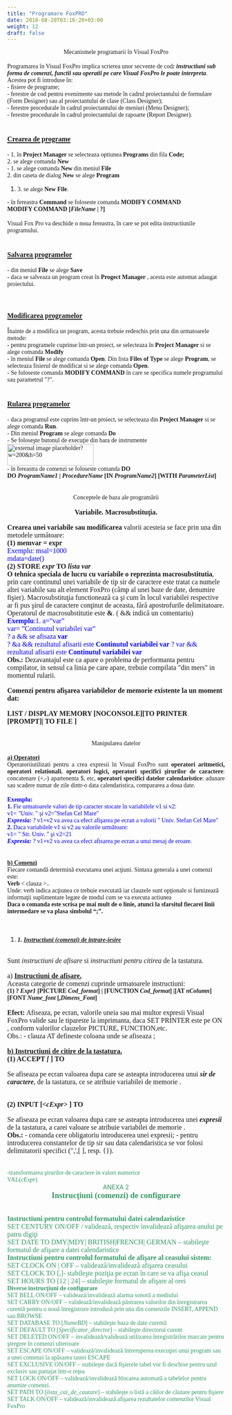 ```yaml
---
title: "Programare FoxPRO"
date: 2018-08-20T03:16:20+03:00
weight: 12
draft: false
---
```


<html>
  <body>
    <div class="wiki" id="content_view" style="display: block;">
<span style="display: block; text-align: center;"><span style="font-family: 'Times New Roman',serif;">Mecanismele programarii în Visual FoxPro</span></span><br />
<span style="font-family: 'Times New Roman',serif;">Programarea în Visual FoxPro implica scrierea unor secvente de cod<strong><em>: instructiuni sub forma de comenzi, functii sau operatii pe care Visual FoxPro le poate interpreta</em></strong>. Acestea pot fi introduse în:</span><br />
<span style="font-family: 'Times New Roman',serif;">- fisiere de programe;</span><br />
<span style="font-family: 'Times New Roman',serif;">- ferestre de cod pentru evenimente sau metode în cadrul proiectantului de formulare (Form Designer) sau al proiectantului de clase (Class Designer);</span><br />
<span style="font-family: 'Times New Roman',serif;">- ferestre procedurale în cadrul proiectantului de meniuri (Menu Designer);</span><br />
<span style="font-family: 'Times New Roman',serif;">- ferestre procedurale în cadrul proiectantului de rapoarte (Report Designer).</span><br />
<h1 id="toc0"><a name="Crearea de programe"></a><u><span style="font-family: 'Times New Roman',serif; font-size: 12pt;">Crearea de programe</span></u></h1>
 <span style="font-family: 'Times New Roman',serif;">- 1. în <strong>Project Manager</strong> se selecteaza optiunea <strong>Programs</strong> din fila <strong>Code;</strong></span><br />
<span style="font-family: 'Times New Roman',serif;"> 2. se alege comanda <strong>New</strong></span><br />
<span style="font-family: 'Times New Roman',serif;">- 1. se alege comanda <strong>New</strong> din meniul <strong>File</strong></span><br />
<span style="font-family: 'Times New Roman',serif;">2. din caseta de dialog <strong>New</strong> se alege <strong>Program</strong></span><br />
<ol><li><span style="font-family: 'Times New Roman',serif;">3. se alege <strong>New File</strong>.</span></li></ol><span style="font-family: 'Times New Roman',serif;">- în fereastra <strong>Command</strong> se foloseste comanda <strong>MODIFY COMMAND</strong> </span><br />
<span style="display: block; text-align: left;"><strong><span style="font-family: 'Times New Roman',serif;">MODIFY COMMAND [<em>FileName</em> | ?] </span></strong></span><br />
<span style="font-family: 'Times New Roman',serif;">Visual Fox Pro va deschide o noua fereastra, în care se pot edita instructiunile programului.</span><br />
<h1 id="toc1"><a name="Salvarea programelor"></a><u><span style="font-family: 'Times New Roman',serif; font-size: 12pt;">Salvarea programelor</span></u></h1>
 <span style="font-family: 'Times New Roman',serif;">- din meniul <strong>File</strong> se alege <strong>Save</strong></span><br />
<span style="font-family: 'Times New Roman',serif;">- daca se salveaza un program creat în <strong>Progect Manager</strong> , acesta este automat adaugat proiectului.</span><br />
<br />
<h1 id="toc2"><a name="Modificarea programelor"></a><u><span style="font-family: 'Times New Roman',serif; font-size: 12pt;">Modificarea programelor</span></u></h1>
 <span style="font-family: 'Times New Roman',serif;">Înainte de a modifica un program, acesta trebuie redeschis prin una din urmatoarele metode:</span><br />
<span style="font-family: 'Times New Roman',serif;">- pentru programele cuprinse într-un proiect, se selecteaza în <strong>Project Manager</strong> si se alege comanda <strong>Modify</strong></span><br />
<span style="font-family: 'Times New Roman',serif;">- în meniul <strong>File</strong> se alege comanda <strong>Open</strong>. Din lista <strong>Files of Type</strong> se alege <strong>Program</strong>, se selecteaza fisierul de modificat si se alege comanda <strong>Open</strong>.</span><br />
<span style="font-family: 'Times New Roman',serif;">- Se foloseste comanda <strong>MODIFY COMMAND</strong> în care se specifica numele programului sau parametrul "?".</span><br />
<h1 id="toc3"><a name="Rularea programelor"></a><u><span style="font-family: 'Times New Roman',serif; font-size: 12pt;">Rularea programelor</span></u></h1>
 <span style="font-family: 'Times New Roman',serif;">- daca programul este cuprins într-un proiect, se selecteaza din <strong>Project Manager</strong> si se alege comanda <strong>Run</strong>.</span><br />
<span style="font-family: 'Times New Roman',serif;">- Din meniul <strong>Program</strong> se alege comanda <strong>Do</strong></span><br />
<span style="font-family: 'Times New Roman',serif;">- Se foloseşte butonul de execuţie din bara de instrumente <img src="/files/external-1bef85c6d9df8188c556bb52f08c92a8https://domnultudor.wikispaces.com/site/embedthumbnail/placeholder?w=200&amp;h=50" alt="external image placeholder?w=200&amp;h=50" title="external image placeholder?w=200&amp;h=50" style="height: 50px; width: 200px;" /></span><br />
<span style="font-family: 'Times New Roman',serif;">- în fereastra de comenzi se foloseste comanda <strong>DO</strong></span><br />
<span style="display: block; text-align: left;"><strong><span style="font-family: 'Times New Roman',serif;">DO <em>ProgramName1</em> | <em>ProcedureName</em> [IN <em>ProgramName2</em>] [WITH <em>ParameterList</em>]</span></strong></span><br />
<br />
<span style="display: block; text-align: center;"><span style="font-family: 'Times New Roman',serif;">Conceptele de baza ale programării</span></span><br />
<span style="display: block; text-align: center;"><span style="display: block; text-align: center;"><strong><span style="font-family: 'Times New Roman',serif; font-size: 12pt;">Variabile. Macrosubstituţia.</span></strong></span></span><br />
<strong><span style="font-family: 'Times New Roman',serif; font-size: 12pt;">Crearea unei variabile sau modificarea </span></strong><span style="font-family: 'Times New Roman',serif; font-size: 12pt;">valorii acesteia se face prin una din metodele următoare:</span><br />
<strong><span style="font-family: 'Times New Roman',serif; font-size: 12pt;">(1) memvar = expr</span></strong><br />
<span style="color: #0000ff; font-family: 'Times New Roman',serif; font-size: 12pt;">Exemplu: msal=1000</span><br />
<span style="color: #0000ff; font-family: 'Times New Roman',serif; font-size: 12pt;"> mdata=date()</span><br />
<strong><span style="font-family: 'Times New Roman',serif; font-size: 12pt;">(2)</span></strong><span style="font-family: 'Times New Roman',serif; font-size: 12pt;"> <strong>STORE <em>expr</em> TO <em>lista var</em></strong></span><br />
<strong><span style="font-family: 'Times New Roman',serif; font-size: 12pt;">O tehnica speciala de lucru cu variabile o reprezinta</span></strong><span style="font-family: 'Times New Roman',serif; font-size: 12pt;"> <strong>macrosubstitutia</strong>, prin care continutul unei variabile de tip sir de caractere este tratat ca numele altei variabile sau alt element FoxPro (câmp al unei baze de date, denumire fişier). Macrosubstituţia functionează ca şi cum în locul variabilei respective ar fi pus şirul de caractere conţinut de aceasta, fără apostrofurile delimitatoare.</span><br />
<span style="font-family: 'Times New Roman',serif; font-size: 12pt;">Operatorul de macrosubstitutie este <strong>&amp;</strong>. ( &amp;&amp; indică un comentariu)</span><br />
<strong><span style="color: #0000ff; font-family: 'Times New Roman',serif; font-size: 12pt;">Exemplu</span></strong><span style="color: #0000ff; font-family: 'Times New Roman',serif; font-size: 12pt;">:1. a=”var” </span><br />
<span style="color: #0000ff; font-family: 'Times New Roman',serif; font-size: 12pt;"> var= ”Continutul variabilei var” </span><br />
<span style="color: #0000ff; font-family: 'Times New Roman',serif; font-size: 12pt;"> ? a &amp;&amp; se afisaza <strong>var</strong> </span><br />
<span style="color: #0000ff; font-family: 'Times New Roman',serif; font-size: 12pt;"> ? &amp;a &amp;&amp; rezultatul afisarii este <strong>Continutul variabilei var</strong> ? var &amp;&amp; rezultatul afisarii este <strong>Continutul variabilei var</strong> </span><br />
<strong><span style="font-family: 'Times New Roman',serif; font-size: 12pt;">Obs.:</span></strong><span style="font-family: 'Times New Roman',serif; font-size: 12pt;"> Dezavantajul este ca apare o problema de performanta pentru compilator, in sensul ca linia pe care apare, trebuie compilata "din mers" in momentul rularii.</span><br />
<br />
<strong><span style="font-family: 'Times New Roman',serif; font-size: 12pt;">Comenzi pentru afişarea variabilelor de memorie existente la un moment dat:</span></strong><br />
<br />
<span style="display: block; text-align: left;"><strong><span style="font-family: 'Times New Roman',serif; font-size: 12pt;">LIST / DISPLAY MEMORY [NOCONSOLE][TO PRINTER [PROMPT]| TO FILE <file>]</span></strong></span><br />
<br />
<span style="display: block; text-align: center;"><span style="font-family: 'Times New Roman',serif;">Manipularea datelor</span></span><br />
<strong><u><span style="font-family: 'Times New Roman',serif;">a) Operatori</span></u></strong><br />
<span style="display: block; text-align: justify;"><span style="font-family: 'Times New Roman',serif;">Operatoriiutilizati pentru a crea expresii în Visual FoxPro sunt <strong>operatori aritmetici, operatori relationali</strong>, <strong>operatori logici, operatori specifici şirurilor de caractere</strong>: concatenare (+,-) apartenenta $, etc, <strong>operatori specifici datelor calendaristice</strong>: adunare sau scadere numar de zile dintr-o data calendaristica, compararea a doua date.</span></span><br />
<strong><span style="color: #0000ff; font-family: 'Times New Roman',serif;">Exemplu:</span></strong><br />
<strong><span style="color: #0000ff; font-family: 'Times New Roman',serif;">1.</span></strong><span style="color: #0000ff; font-family: 'Times New Roman',serif;"> Fie urmatoarele valori de tip caracter stocate în variabilele v1 si v2:</span><br />
<span style="color: #0000ff; font-family: 'Times New Roman',serif;"> v1= "Univ. " şi v2="Stefan Cel Mare"</span><br />
<strong><em><span style="color: #0000ff; font-family: 'Times New Roman',serif;">Expresia:</span></em></strong><span style="color: #0000ff; font-family: 'Times New Roman',serif;"> ? v1+v2 va avea ca efect afişarea pe ecran a valorii " Univ. Stefan Cel Mare"</span><br />
<strong><span style="color: #0000ff; font-family: 'Times New Roman',serif;">2. </span></strong><span style="color: #0000ff; font-family: 'Times New Roman',serif;"> Daca variabilele v1 si v2 au valorile următoare: </span><br />
<span style="color: #0000ff; font-family: 'Times New Roman',serif;"> v1= " Str. Univ. " şi v2=21</span><br />
<strong><em><span style="color: #0000ff; font-family: 'Times New Roman',serif;">Expresia:</span></em></strong><span style="color: #0000ff; font-family: 'Times New Roman',serif;"> ? v1+v2 va avea ca efect afisarea pe ecran a unui mesaj de eroare.</span><br />
<span style="display: block; text-align: center;"><br />
</span><br />
<strong><u><span style="font-family: 'Times New Roman',serif;">b) Comenzi</span></u></strong><br />
<span style="font-family: 'Times New Roman',serif;">Fiecare comandă determină executarea unei acţiuni. Sintaxa generala a unei comenzi este:</span><br />
<strong><span style="font-family: 'Times New Roman',serif;">Verb</span></strong><span style="font-family: 'Times New Roman',serif;"> <clauza,>< clauza >..</span><br />
<span style="font-family: 'Times New Roman',serif;">Unde: verb indica acţiunea ce trebuie executată iar clauzele sunt opţionale si furnizează informaţii suplimentare legate de modul cum se va executa actiunea</span><br />
<span style="display: block; text-align: left;"><strong><span style="font-family: 'Times New Roman',serif;">Daca o comanda este scrisa pe mai mult de o linie, atunci la sfarsitul fiecarei linii intermedare se va plasa simbolul “;”.</span></strong></span><br />
<br />
<ol><li><strong><em><span style="font-family: 'Times New Roman',serif;">1.</span></em></strong> <strong><em><u><span style="font-family: 'Times New Roman',serif;">Instructiuni (comenzi) de intrare-iesire </span></u></em></strong></li></ol><br />
<span style="font-family: 'Times New Roman',serif; font-size: 12pt;">Sunt <em>instructiuni de afisare</em> si <em>instructiuni pentru citirea</em> de la tastatura.</span><br />
<br />
<span style="font-family: 'Times New Roman',serif; font-size: 12pt;">a) <strong><u>Instructiuni de afisare.</u></strong></span><br />
<span style="font-family: 'Times New Roman',serif; font-size: 12pt;">Aceasta categorie de comenzi cuprinde urmatoarele instructiuni:</span><br />
<span style="display: block; text-align: left;"><strong><span style="font-family: 'Times New Roman',serif;">(1)</span></strong><span style="font-family: 'Times New Roman',serif;"> <strong>? <em>Expr1</em> [PICTURE <em>Cod_format</em>] | [FUNCTION <em>Cod_format</em>] |[AT <em>nColumn</em>] [FONT <em>Nume_font</em> [,<em>Dimens_Font</em>]</strong> </span></span><br />
<strong><span style="font-family: 'Times New Roman',serif; font-size: 12pt;">Efect:</span></strong><span style="font-family: 'Times New Roman',serif; font-size: 12pt;"> Afiseaza, pe ecran, valorile uneia sau mai multor expresii Visual FoxPro valide sau le tipareste la imprimanta, daca SET PRINTER este pe ON , conform valorilor clauzelor PICTURE, FUNCTION,etc.</span><br />
<span style="font-family: 'Times New Roman',serif; font-size: 12pt;">Obs.: - clauza AT <expN1> defineste coloana unde se afiseaza <expr1>;</span><br />
<br />
<strong><u><span style="font-family: 'Times New Roman',serif; font-size: 12pt;">b) Instructiuni de citire de la tastatura.</span></u></strong><br />
<span style="display: block; text-align: left;"><strong><span style="font-family: 'Times New Roman',serif; font-size: 12pt;">(1) ACCEPT <em>[<cExpr></em> ] TO <em><memvar></em></span></strong></span><br />
<span style="font-family: 'Times New Roman',serif; font-size: 12pt;">Se afiseaza pe ecran valoarea <cExpr> dupa care se asteapta introducerea unui <strong><em>sir de caractere</em></strong>, de la tastatura, ce se atribuie variabilei de memorie <memvar>.</span><br />
<span style="display: block; text-align: left;"><br />
</span><br />
<span style="display: block; text-align: left;"><strong><span style="font-family: 'Times New Roman',serif; font-size: 12pt;">(2) INPUT [<<em>cExpr></em> ] TO <em><memvar></em></span></strong></span><br />
<span style="font-family: 'Times New Roman',serif; font-size: 12pt;">Se afiseaza pe ecran valoarea <cExpr> dupa care se asteapta introducerea unei <strong><em>expresii</em></strong> de la tastatura, a carei valoare se atribuie variabilei de memorie <memvar>.</span><br />
<strong><span style="font-family: 'Times New Roman',serif; font-size: 12pt;">Obs.:</span></strong><span style="font-family: 'Times New Roman',serif; font-size: 12pt;"> - comanda cere obligatoriu introducerea unei expresii; - pentru introducerea constantelor de tip sir sau data calendaristica se vor folosi delimitatorii specifici (",',[ ], resp. {}).</span><br />
<span style="display: block; text-align: left;"><br />
</span><br />
<span style="color: #339966; font-family: 'Times New Roman',serif;">-transformarea şirurilor de caractere in valori numerice</span><br />
<span style="color: #339966; font-family: 'Times New Roman',serif;">VAL(<em>cExpr</em>)</span><br />
<span style="display: block; text-align: center;"><span style="color: #339966;">ANEXA 2</span></span><span style="display: block; text-align: center;"><span style="display: block; text-align: center;"><strong><span style="color: #339966; font-family: 'Times New Roman',serif; font-size: 14pt;">Instrucţiuni (comenzi) de configurare</span></strong></span></span><br />
<br />
<strong><span style="color: #339966; font-family: 'Times New Roman',serif; font-size: 12pt;">Instructiuni pentru controlul formatului datei calendaristice</span></strong><br />
<span style="color: #339966; font-family: 'Times New Roman',serif; font-size: 12pt;">SET CENTURY ON/OFF / validează, respectiv invalidează afişarea anului pe patru digiţi</span><br />
<span style="color: #339966; font-family: 'Times New Roman',serif; font-size: 12pt;">SET DATE TO DMY|MDY| BRITISH|FRENCH| GERMAN – stabileşte formatul de afişare a datei calendaristice</span><br />
<strong><span style="color: #339966; font-family: 'Times New Roman',serif; font-size: 12pt;">Instructiuni pentru controlul formatului de afişare al ceasului sistem:</span></strong><br />
<span style="color: #339966; font-family: 'Times New Roman',serif; font-size: 12pt;"> SET CLOCK ON | OFF – validează/invalidează afişarea ceasului </span><br />
<span style="color: #339966; font-family: 'Times New Roman',serif; font-size: 12pt;"> SET CLOCK TO [<ROW>,<COL>]- stabileşte poziţia pe ecran în care se va afişa ceasul</span><br />
<span style="color: #339966; font-family: 'Times New Roman',serif; font-size: 12pt;"> SET HOURS TO [12 | 24] – stabileşte formatul de afişare al orei</span><br />
<strong><span style="color: #339966; font-family: 'Times New Roman',serif;">Diverse instrucţiuni de configurare</span></strong><br />
<span style="color: #339966; font-family: 'Times New Roman',serif;"> SET BELL ON/OFF – validează/invalidează alarma sonoră a mediului</span><br />
<span style="color: #339966; font-family: 'Times New Roman',serif;"> SET CARRY ON/OFF – validează/invalidează păstrarea valorilor din înregistrarea curentă pentru o nouă înregistrare introdusă prin una din comenzile INSERT, APPEND sau BROWSE</span><br />
<span style="color: #339966; font-family: 'Times New Roman',serif;"> SET DATABASE TO [<em>NumeBD</em>] – stabileşte baza de date curentă</span><br />
<span style="color: #339966; font-family: 'Times New Roman',serif;"> SET DEFAULT TO [<em>Specificator_director</em>] – stabileşte directorul curent</span><br />
<span style="color: #339966; font-family: 'Times New Roman',serif;"> SET DELETED ON/OFF – invalidează/validează utilizarea înregistrărilor marcate pentru ştergere în comenzi ulterioare</span><br />
<span style="color: #339966; font-family: 'Times New Roman',serif;"> SET ESCAPE ON/OFF – validează/invalidează întreruperea execuţiei unui program sau a unei comenzi la apăsarea tastei ESCAPE</span><br />
<span style="color: #339966; font-family: 'Times New Roman',serif;"> SET EXCLUSIVE ON/OFF – stabileşte dacă fişierele tabel vor fi deschise pentru uzul exclusiv sau partajat într-o reţea</span><br />
<span style="color: #339966; font-family: 'Times New Roman',serif;"> SET LOCK ON/OFF – validează/invalidează blocarea automată a tabelelor pentru anumite comenzi.</span><br />
<span style="color: #339966; font-family: 'Times New Roman',serif;"> SET PATH TO [<em>lista_cai_de_cautare</em>] – stabileşte o listă a căilor de căutare pentru fişiere</span><br />
<span style="color: #339966; font-family: 'Times New Roman',serif;"> SET TALK ON/OFF – validează/invalidează afişarea rezultatelor comenzilor Visual FoxPro</span>
    </div>
  </body>
</html>